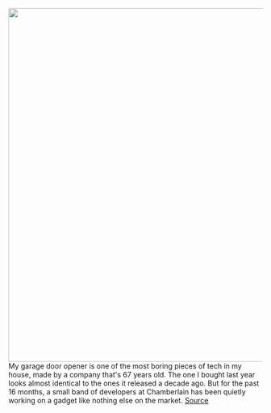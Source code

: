 <img src='https://cdn.vox-cdn.com/thumbor/6vao4MOysGdh_iuOsBN-eu01gU0=/0x0:2048x1366/1200x480/filters:focal(861x520:1187x846)/cdn.vox-cdn.com/uploads/chorus_image/image/68648708/Shot_14_DogDoor_Jumping_Inside_042_r3.0.jpeg' width='700px' /><br/>
My garage door opener is one of the most boring pieces of tech in my house, made by a company that's 67 years old. The one I bought last year looks almost identical to the ones it released a decade ago. But for the past 16 months, a small band of developers at Chamberlain has been quietly working on a gadget like nothing else on the market.
<a href='https://www.theverge.com/22195916/chamberlain-myq-pet-portal-dog-door-price-date'> Source <a/>